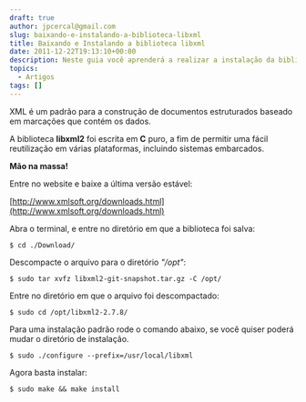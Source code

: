 ```yaml
---
draft: true
author: jpcercal@gmail.com
slug: baixando-e-instalando-a-biblioteca-libxml
title: Baixando e Instalando a biblioteca libxml
date: 2011-12-22T19:13:10+00:00
description: Neste guia você aprenderá a realizar a instalação da biblioteca libxml em sistemas operacionais Linux. Baixe o código fonte e o compile para a sua distro.
topics:
  - Artigos
tags: []
---
```


XML é um padrão para a construção de documentos estruturados baseado em marcações que contém os dados.

A biblioteca **libxml2** foi escrita em **C** puro, a fim de permitir uma fácil reutilização em várias plataformas, incluindo sistemas embarcados.

**Mão na massa!**

Entre no website e baixe a última versão estável:

[http://www.xmlsoft.org/downloads.html](http://www.xmlsoft.org/downloads.html)

Abra o terminal, e entre no diretório em que a biblioteca foi salva:

```shell
$ cd ./Download/
```

Descompacte o arquivo para o diretório _"/opt"_:

```shell
$ sudo tar xvfz libxml2-git-snapshot.tar.gz -C /opt/
```

Entre no diretório em que o arquivo foi descompactado:

```shell
$ sudo cd /opt/libxml2-2.7.8/
```

Para uma instalação padrão rode o comando abaixo, se você quiser poderá mudar o diretório de instalação.

```shell
$ sudo ./configure --prefix=/usr/local/libxml
```

Agora basta instalar:

```shell
$ sudo make && make install
```

